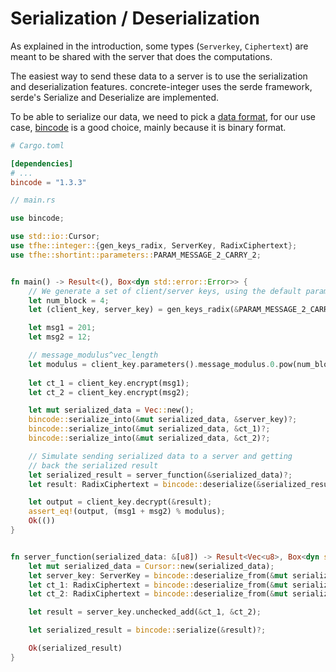 # Serialization / Deserialization

As explained in the introduction, some types (`Serverkey`, `Ciphertext`) are meant to be shared
with the server that does the computations.

The easiest way to send these data to a server is to use the serialization and deserialization features.
concrete-integer uses the serde framework, serde's Serialize and Deserialize are implemented.

To be able to serialize our data, we need to pick a [data format], for our use case,
[bincode] is a good choice, mainly because it is binary format.


```toml
# Cargo.toml

[dependencies]
# ...
bincode = "1.3.3"
```


```rust
// main.rs

use bincode;

use std::io::Cursor;
use tfhe::integer::{gen_keys_radix, ServerKey, RadixCiphertext};
use tfhe::shortint::parameters::PARAM_MESSAGE_2_CARRY_2;


fn main() -> Result<(), Box<dyn std::error::Error>> {
    // We generate a set of client/server keys, using the default parameters:
    let num_block = 4;
    let (client_key, server_key) = gen_keys_radix(&PARAM_MESSAGE_2_CARRY_2, num_block);

    let msg1 = 201;
    let msg2 = 12;

    // message_modulus^vec_length
    let modulus = client_key.parameters().message_modulus.0.pow(num_block as u32) as u64;
    
    let ct_1 = client_key.encrypt(msg1);
    let ct_2 = client_key.encrypt(msg2);

    let mut serialized_data = Vec::new();
    bincode::serialize_into(&mut serialized_data, &server_key)?;
    bincode::serialize_into(&mut serialized_data, &ct_1)?;
    bincode::serialize_into(&mut serialized_data, &ct_2)?;

    // Simulate sending serialized data to a server and getting
    // back the serialized result
    let serialized_result = server_function(&serialized_data)?;
    let result: RadixCiphertext = bincode::deserialize(&serialized_result)?;

    let output = client_key.decrypt(&result);
    assert_eq!(output, (msg1 + msg2) % modulus);
    Ok(())
}


fn server_function(serialized_data: &[u8]) -> Result<Vec<u8>, Box<dyn std::error::Error>> {
    let mut serialized_data = Cursor::new(serialized_data);
    let server_key: ServerKey = bincode::deserialize_from(&mut serialized_data)?;
    let ct_1: RadixCiphertext = bincode::deserialize_from(&mut serialized_data)?;
    let ct_2: RadixCiphertext = bincode::deserialize_from(&mut serialized_data)?;

    let result = server_key.unchecked_add(&ct_1, &ct_2);

    let serialized_result = bincode::serialize(&result)?;

    Ok(serialized_result)
}
```

[serde]: https://crates.io/crates/serde
[data format]: https://serde.rs/#data-formats
[bincode]: https://crates.io/crates/bincode 
